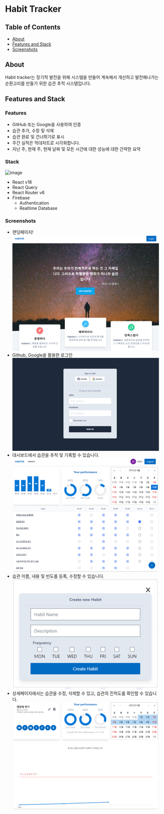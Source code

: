 # Habit Tracker

## Table of Contents

- [About](#about)
- [Features and Stack](#features-and-stack)
- [Screenshots](#screenshots)

## About

Habit tracker는 장기적 발전을 위해 시스템을 만들어 계속해서 개선하고 발전해나가는 순환고리를 만들기 위한 습관 추적 시스템입니다.

## Features and Stack

### Features

- GitHub 또는 Google을 사용하여 인증
- 습관 추가, 수정 및 삭제
- 습관 완료 및 건너뛰기로 표시
- 주간 실적은 막대차트로 시각화합니다.
- 지난 주, 현재 주, 현재 날짜 및 모든 시간에 대한 성능에 대한 간략한 요약

### Stack

![image](https://user-images.githubusercontent.com/46180611/232435613-92a98f04-105a-47eb-9c27-5a36405d9dcc.png)

- React v18
- React Query
- React Router v6
- Firebase
  - Authentication
  - Realtime Database

### Screenshots

- 랜딩페이지!
  ![Alt text](public/images/image.png)
- Github, Google을 활용한 로그인
  ![Alt text](public/images/image-2.png)
- 대시보드에서 습관을 추적 및 기록할 수 있습니다.
  ![Alt text](public/images/image-5.png)
- 습관 이름, 내용 및 빈도를 등록, 수정할 수 있습니다.
  ![Alt text](public/images/image-4.png)
- 상세페이지에서는 습관을 수정, 삭제할 수 있고, 습관의 진척도를 확인할 수 있습니다.
  ![Alt text](public/images/image-8.png)
